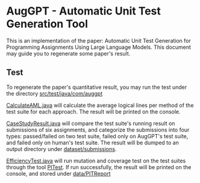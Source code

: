 # AugGPT - Automatic Unit Test Generation Tool

This is an implementation of the paper: 
Automatic Unit Test Generation for Programming Assignments 
Using Large Language Models. This document may guide you to 
regenerate some paper's result.

## Test

To regenerate the paper's quantitative result, 
you may run the test under the directory [src/test/java/com/auggpt](src%2Ftest%2Fjava%2Fcom%2Fauggpt)

[CalculateAML.java](src%2Ftest%2Fjava%2Fcom%2Fauggpt%2FCalculateAML.java)
will calculate the average logical lines per method of the test suite for each approach. 
The result will be printed on the console.

[CaseStudyResult.java](src%2Ftest%2Fjava%2Fcom%2Fauggpt%2FCaseStudyResult.java)
will compare the test suite's running result on submissions of six assignments, 
and categorize the submissions into four types: passed/failed on two test suite, 
failed only on AugGPT's test suite, and failed only on human's test suite.
The result will be dumped to an output directory under [dataset/submissions](dataset%2Fsubmissions).

[EfficiencyTest.java](src%2Ftest%2Fjava%2Fcom%2Fauggpt%2FEfficiencyTest.java) 
will run mutation and coverage test on the test suites through the tool [PITest](https://pitest.org/).
If run successfully, the result will be printed on the console, 
and stored under [data/PITReport](data/PITReport)
